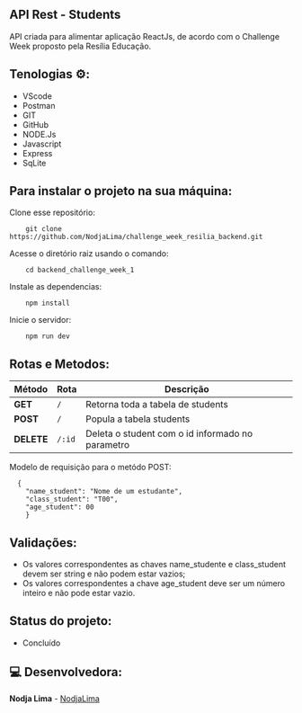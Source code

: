 ## API Rest -  Students

API criada para alimentar aplicação ReactJs, de acordo com o Challenge Week proposto pela Resília Educação.

## Tenologias ⚙: 

 -   VScode
 -   Postman
 -   GIT
 -   GitHub
 -   NODE.Js
 -   Javascript
 -   Express
 -   SqLite

 ## Para instalar o projeto na sua máquina:

 Clone esse repositório:

 ```
     git clone https://github.com/NodjaLima/challenge_week_resilia_backend.git
 ```

Acesse o diretório raiz usando o comando:

  ```
      cd backend_challenge_week_1
  ```  

Instale as dependencias:

  ```
      npm install
  ```    

Inicie o servidor:

  ```
      npm run dev
 ```

## Rotas e Metodos:

| Método | Rota | Descrição |
| ------ | ----- | ----------- |
| **GET** | `/` | Retorna toda a tabela de students |
| **POST** | `/` | Popula a tabela students |
| **DELETE** | `/:id` | Deleta o student com o id informado no parametro  |

Modelo de requisição para o metódo POST:

``` 
  {
    "name_student": "Nome de um estudante",
    "class_student": "T00",
    "age_student": 00
    }
```

## Validações:

- Os valores correspondentes as chaves name_studente e class_student devem ser string e não podem estar vazios;
- Os valores correspondentes a chave age_student deve ser um número inteiro e não pode estar vazio.

## Status do projeto:

- Concluído

## 💻 Desenvolvedora:

 **Nodja Lima** - [NodjaLima](https://github.com/NodjaLima)



